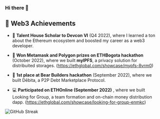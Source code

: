 ### Hi there 👋

🏅 Web3 Achievements
---

- 🦄 __Talent House Scholar to Devcon VI__ (Q4 2022), where I learned a ton about the Ethereum ecosystem and boosted my career as a web3 developer.

- 🥈 __Won Metamask and Polygon prizes on ETHBogota hackathon__ (October 2022), where we built __myIPFS__, a privacy solution for distribuited storages. 	(https://ethglobal.com/showcase/mypfs-8vrm0)

- 🥇 __1st place at Bear Builders hackathon__ (September 2022),  where we built Dēbita, a P2P Debt Marketplace Protocol. 

- 💻 __Participated on ETHOnline (September 2022)__ , where we built Looking for Group, a team formation and on-chain money distribution dapp. (https://ethglobal.com/showcase/looking-for-group-enmkc)

![GitHub Streak](https://streak-stats.demolab.com?user=Esteban-V&border_radius=10&mode=weekly&card_width=600)
